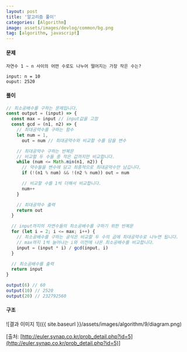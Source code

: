 ```yaml
---
layout: post
title: '알고리즘 풀이'
categories: [Algorithm]
image: assets/images/devlog/common/bg.png
tag: [algorithm, javascript]
---
```


#### 문제

```
자연수 1 ~ n 사이의 어떤 수로도 나누어 떨어지는 가장 작은 수는?

input: n = 10
ouput: 2520
```

#### 풀이

```javascript
// 최소공배수를 구하는 문제입니다.
const output = (input) => {
  const max = input // input값을 고정
  const gcd = (n1, n2) => {
    // 최대공약수를 구하는 함수
    let num = 1,
      out = num // 최대공약수와 비교할 수를 담을 변수

    // 최대공약수 구하는 반복문
    // 비교할 두 수들 중 작은 값까지만 비교합니다.
    while (num <= Math.min(n1, n2)) {
      // 약수들을 변수에 담고 최종적으로 최대공약수만 남깁니다.
      if (!(n1 % num) && !(n2 % num)) out = num

      // 비교할 수를 1씩 더해서 비교합니다.
      num++
    }

    // 최대공약수 출력
    return out
  }

  // input까지의 자연수들의 최소공배수를 구하기 위한 반복문
  for (let i = 2; i <= max; i++) {
    // 최소공배수를 구하는 공식은 비교할 두 수의 곱에 최대공약수로 나누면 됩니다.
    // max까지 1씩 늘어나는 i와 이전에 나온 최소공배수를 비교합니다.
    input = (input * i) / gcd(input, i)
  }

  // 최소공배수를 출력
  return input
}

output(6) // 60
output(10) // 2520
output(20) // 232792560
```

#### 구조

![결과 이미지 1]({{ site.baseurl }}/assets/images/algorithm/9/diagram.png)

[출처: [http://euler.synap.co.kr/prob_detail.php?id=5](http://euler.synap.co.kr/prob_detail.php?id=5)]
